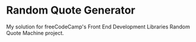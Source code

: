 # Random Quote Generator
My solution for freeCodeCamp's Front End Development Libraries Random Quote Machine project.
